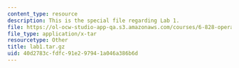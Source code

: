 ```yaml
---
content_type: resource
description: This is the special file regarding Lab 1.
file: https://ol-ocw-studio-app-qa.s3.amazonaws.com/courses/6-828-operating-system-engineering-fall-2012/40d2783cfdfc91e297941a046a386b6d_lab1.tar.gz
file_type: application/x-tar
resourcetype: Other
title: lab1.tar.gz
uid: 40d2783c-fdfc-91e2-9794-1a046a386b6d
---
```

